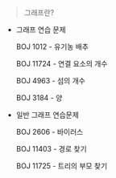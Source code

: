 > 그래프란?
 - 그래프 연습 문제

   BOJ 1012 - 유기농 배추

   BOJ 11724 - 연결 요소의 개수

   BOJ 4963 - 섬의 개수

   BOJ 3184 - 양

 - 일반 그래프 연습문제

   BOJ 2606 - 바이러스

   BOJ 11403 - 경로 찾기

   BOJ 11725 - 트리의 부모 찾기